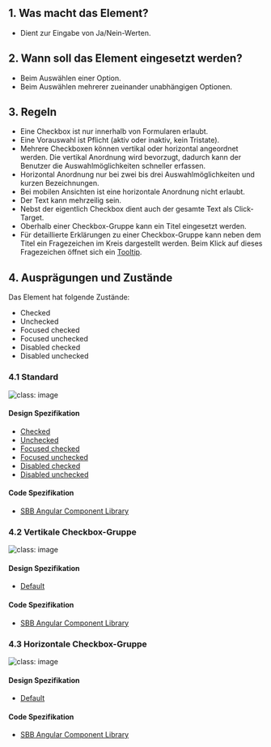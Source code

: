 ## 1. Was macht das Element?
* Dient zur Eingabe von Ja/Nein-Werten.

## 2. Wann soll das Element eingesetzt werden? 
* Beim Auswählen einer Option.
* Beim Auswählen mehrerer zueinander unabhängigen Optionen.

## 3. Regeln 
* Eine Checkbox ist nur innerhalb von Formularen erlaubt.
* Eine Vorauswahl ist Pflicht (aktiv oder inaktiv, kein Tristate).
* Mehrere Checkboxen können vertikal oder horizontal angeordnet werden. Die vertikal Anordnung wird bevorzugt, dadurch kann der Benutzer die Auswahlmöglichkeiten schneller erfassen.
* Horizontal Anordnung nur bei zwei bis drei Auswahlmöglichkeiten und kurzen Bezeichnungen.
* Bei mobilen Ansichten ist eine horizontale Anordnung nicht erlaubt.
* Der Text kann mehrzeilig sein.
* Nebst der eigentlich Checkbox dient auch der gesamte Text als Click-Target.
* Oberhalb einer Checkbox-Gruppe kann ein Titel eingesetzt werden.
* Für detaillierte Erklärungen zu einer Checkbox-Gruppe kann neben dem Titel ein Fragezeichen im Kreis dargestellt werden. Beim Klick auf dieses Fragezeichen öffnet sich ein [Tooltip](https://digital.sbb.ch/de/components/tooltip).

## 4. Ausprägungen und Zustände 
Das Element hat folgende Zustände:
* Checked
* Unchecked
* Focused checked
* Focused unchecked
* Disabled checked
* Disabled unchecked

### 4.1 Standard
![](https://raw.githubusercontent.com/sbb-design-systems/sbb-design-system/master/website/components/checkbox/images/checkbox_default.png 'class: image') 

#### Design Spezifikation
* [Checked](https://sbb.invisionapp.com/d/main#/console/15744722/327724165/inspect)
* [Unchecked](https://sbb.invisionapp.com/d/main#/console/15744722/327724166/inspect)
* [Focused checked](https://sbb.invisionapp.com/d/main#/console/15744722/327724167/inspect)
* [Focused unchecked](https://sbb.invisionapp.com/d/main#/console/15744722/327724168/inspect)
* [Disabled checked](https://sbb.invisionapp.com/d/main#/console/15744722/327724169/inspect)
* [Disabled unchecked](https://sbb.invisionapp.com/d/main#/console/15744722/327724170/inspect)

#### Code Spezifikation
* [SBB Angular Component Library](https://sbb-angular.app.sbb.ch/latest/content/checkbox)

### 4.2 Vertikale Checkbox-Gruppe 
![](https://raw.githubusercontent.com/sbb-design-systems/sbb-design-system/master/website/components/checkbox/images/checkbox_vertical.png 'class: image') 

#### Design Spezifikation
* [Default](https://sbb.invisionapp.com/d/main#/console/15744722/327724171/inspect)

#### Code Spezifikation
* [SBB Angular Component Library](https://sbb-angular.app.sbb.ch/latest/content/checkbox)

### 4.3 Horizontale Checkbox-Gruppe
![](https://raw.githubusercontent.com/sbb-design-systems/sbb-design-system/master/website/components/checkbox/images/checkbox_horizontal.png 'class: image') 

#### Design Spezifikation
* [Default](https://sbb.invisionapp.com/d/main#/console/15744722/327724172/inspect)

#### Code Spezifikation
* [SBB Angular Component Library](https://sbb-angular.app.sbb.ch/latest/content/checkbox)